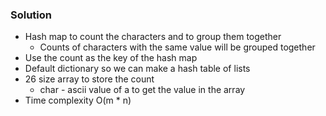 ### Solution
- Hash map to count the characters and to group them together
    - Counts of characters with the same value will be grouped together
- Use the count as the key of the hash map
- Default dictionary so we can make a hash table of lists 
- 26 size array to store the count
    - char - ascii value of a to get the value in the array
- Time complexity O(m * n)
